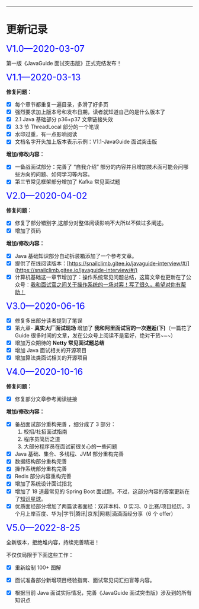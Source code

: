 ------

# 更新记录

<font size=5 color='blue'>V1.0—2020-03-07</font>

第一版《JavaGuide 面试突击版》正式完结发布！

<font size=5 color='blue'>V1.1—2020-03-13</font>

**修复问题：**

- [x] 每个章节都重复一遍目录，多滑了好多页
- [x] 强烈要求加上版本号和发布日期，读者就知道自己的是什么版本了
- [x] 2.1 Java 基础部分 p36+p37 文章链接失效
- [x] 3.3 节 ThreadLocal 部分的一个笔误
- [x] 水印过重，有一点影响阅读
- [x] 文档名字开头加上版本表示示例：V1.1-JavaGuide 面试突击版

**增加/修改内容：**

- [x] 一备战面试部分：完善了 “自我介绍” 部分的内容并且增加技术面可能会问哪些方向的问题、如何学习等内容。
- [x] 第三节常见框架部分增加了 Kafka 常见面试题

<font size=5 color='blue'>V2.0—2020-04-02</font>

**修复问题：**

- [x] 修复了部分错别字,这部分对整体阅读影响不大所以不做过多阐述。
- [x] 增加了页码

**增加/修改内容：**

- [x] Java 基础知识部分自动拆装箱添加了一个参考文章。
- [x] 提供了在线阅读版本：[https://snailclimb.gitee.io/javaguide-interview/#/](https://snailclimb.gitee.io/javaguide-interview/#/)
- [x] 计算机基础这一章节增加了：操作系统常见问题总结，这篇文章也更新在了公众号：[我和面试官之间关于操作系统的一场对弈！写了很久，希望对你有帮助！](https://mp.weixin.qq.com/s?__biz=Mzg2OTA0Njk0OA==&mid=2247486468&idx=1&sn=7189b610fbb300ed7f5d5b71e331c8f4&chksm=cea243cff9d5cad92819361ed40cabc8607f225e2f5c8f96b393cb95b5731086856349bdc517&token=1220790017&lang=zh_CN#rd)

<font size=5 color='blue'>V3.0—2020-06-16</font>

- [x] 修复多出部分读者提到了笔误
- [x] 第九章- **真实大厂面试现场** 增加了 **我和阿里面试官的一次邂逅(下)**（一篇花了 Guide 很多时间的文章，发在公众号上阅读不是蛮好，绝对干货~~~）
- [x] 增加万众期待的 **Netty 常见面试题总结**
- [x] 增加 Java 面试相关的开源项目
- [x] 增加算法类面试相关的开源项目

<font size=5 color='blue'>V4.0—2020-10-16</font>

**修复问题：**

- [x] 修复部分文章参考阅读链接

**增加/修改内容：**

- [x] 备战面试部分重构完善 ，细分成了 3 部分：
  1. 校招/社招面试指南
  2. 程序员简历之道
  3. 大部分程序员在面试前很关心的一些问题
- [x] Java 基础、集合、多线程、JVM 部分重构完善
- [x] 数据结构部分重构完善
- [x] 操作系统部分重构完善
- [x] Redis 部分内容重构完善
- [x] 增加了系统设计面试指北
- [x] 增加了 18 道最常见的 Spring Boot 面试题。不过，这部分内容的答案更新在了[知识星球](http://mp.weixin.qq.com/s?__biz=Mzg2OTA0Njk0OA==&mid=100013795&idx=1&sn=aa2db4799c432bb944b6786ae0ec4c56&chksm=4ea1b92879d6303e9077546e2bc42a78f0cd3e18d9adb06e9f15e49e3d8337ec4bd384a25367#rd)。
- [x] 优质面经部分增加了两篇读者面经：双非本科、0 实习、0 比赛/项目经历。3 个月上岸百度、华为|字节|腾讯|京东|网易|滴滴面经分享（6 个 offer）

<font size=5 color='blue'>V5.0—2022-8-25</font>

全新版本，拒绝堆内容，持续完善精进！

不仅仅局限于下面这些工作：

- [x] 重新绘制 100+ 图解

- [x] 面试准备部分新增项目经验指南、面试常见词汇扫盲等内容。

- [x] 根据当前 Java 面试实际情况，完善《JavaGuide 面试突击版》涉及到的所有知识点